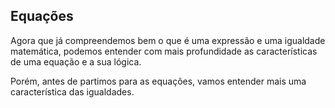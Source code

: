 ## Equações

Agora que já compreendemos bem o que é uma expressão e uma igualdade matemática, podemos entender com mais profundidade as características de uma equação e a sua lógica.

Porém, antes de partimos para as equações, vamos entender mais uma característica das igualdades.

``````
